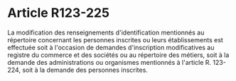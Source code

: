 # Article R123-225

La modification des renseignements d'identification mentionnés au répertoire concernant les personnes inscrites ou leurs établissements est effectuée soit à l'occasion de demandes d'inscription modificatives au registre du commerce et des sociétés ou au répertoire des métiers, soit à la demande des administrations ou organismes mentionnés à l'article R. 123-224, soit à la demande des personnes inscrites.